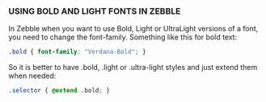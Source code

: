 
### USING BOLD AND LIGHT FONTS IN ZEBBLE

In Zebble when you want to use Bold, Light or UltraLight versions of a font, you need to change the font-family. Something like this for bold text:

```css
.bold { font-family: "Verdana-Bold"; }
```

So it is better to have .bold, .light or .ultra-light styles and just extend them when needed: 

```css
.selector { @extend .bold; }
```